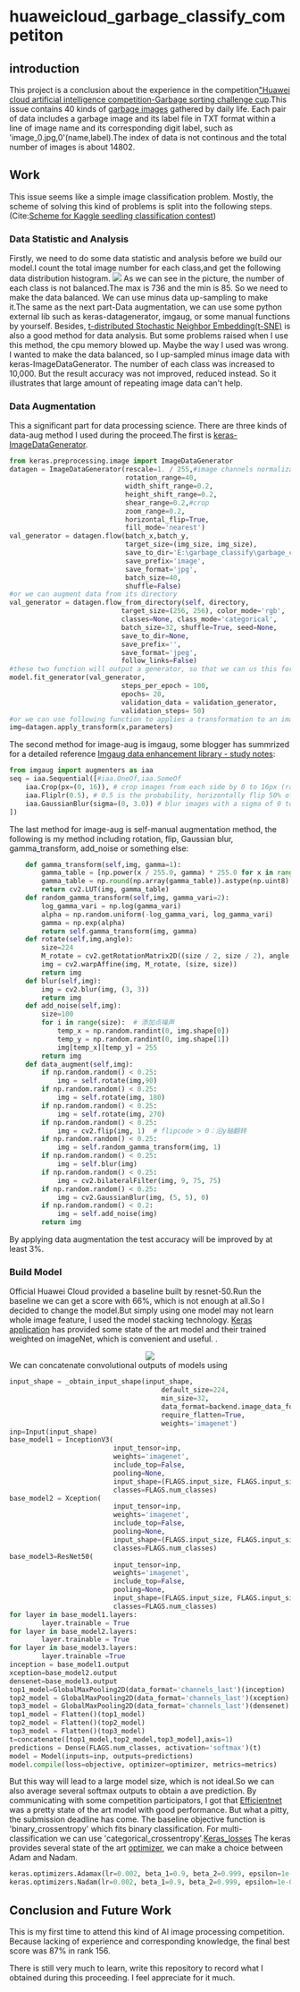 # huaweicloud_garbage_classify_competiton
introduction
------  
  This project is a conclusion about the experience in the competition["Huawei cloud artificial intelligence competition-Garbage sorting challenge cup](https://developer.huaweicloud.com/competition/competitions/1000007620/introduction).This issue contains 40 kinds of [garbage images](https://modelarts-competitions.obs.cn-north-1.myhuaweicloud.com/garbage_classify/dataset/garbage_classify.zip) gathered by daily life. Each pair of data includes a garbage image and its label file in TXT format within a line of image name and its corresponding digit label, such as 'image_0.jpg,0'(name,label).The index of data is not continous and the total number of images is about 14802.

Work
------
  This issue seems like a simple image classification problem. Mostly, the scheme of solving this kind of problems is split into the following steps.(Cite:[Scheme for Kaggle seedling classification contest](https://baijiahao.baidu.com/s?id=1604481732386439544&wfr=spider&for=pc))
### Data Statistic and Analysis
Firstly, we need to do some data statistic and analysis before we build our model.I count the total image number for each class,and get the following data distribution histogram.
![](https://github.com/lpf9562/huaweicloud_garbage_classify_competiton/blob/master/data_distribution.png)
As we can see in the picture, the number of each class is not balanced.The max is 736 and the min is 85. So we need to make the data balanced. We can use minus data up-sampling to make it.The same as the next part-Data augmentation, we can use some python external lib such as keras-datagenerator, imgaug, or some manual functions by yourself. Besides, [t-distributed Stochastic Neighbor Embedding(t-SNE)](http://lvdmaaten.github.io/tsne/) is also a good method for data analysis. But some problems raised when I use this method, the cpu memory blowed up. Maybe the way I used was wrong.
I wanted to make the data balanced, so I up-sampled minus image data with keras-ImageDataGenerator. The number of each class was increased to 10,000. But the result accuracy was not improved, reduced instead. So it illustrates that large amount of repeating image data can't help. 
### Data Augmentation
This a significant part for data processing science. There are three kinds of data-aug method I used during the proceed.The first is [keras-ImageDataGenerator](https://keras.io/zh/preprocessing/image/).
```python
from keras.preprocessing.image import ImageDataGenerator
datagen = ImageDataGenerator(rescale=1. / 255,#image channels normalization with divided by 255
                             rotation_range=40,
                             width_shift_range=0.2,
                             height_shift_range=0.2,
                             shear_range=0.2,#crop
                             zoom_range=0.2,
                             horizontal_flip=True,
                             fill_mode='nearest')
val_generator = datagen.flow(batch_x,batch_y,
                             target_size=(img_size, img_size),
                             save_to_dir='E:\garbage_classify\garbage_classify\\test',#augmented image address
                             save_prefix='image',
                             save_format='jpg',
                             batch_size=40,
                             shuffle=False)
#or we can augment data from its directory
val_generator = datagen.flow_from_directory(self, directory,
                            target_size=(256, 256), color_mode='rgb',
                            classes=None, class_mode='categorical',
                            batch_size=32, shuffle=True, seed=None,
                            save_to_dir=None,
                            save_prefix='',
                            save_format='jpeg',
                            follow_links=False)
#these two function will output a generator, so that we can us this for
model.fit_generator(val_generator,
                            steps_per_epoch = 100,
                            epochs= 20,
                            validation_data = validation_generator, 
                            validation_steps= 50)
#or we can use following function to applies a transformation to an image according to given parameters, this can be applied to sequence data input.
img=datagen.apply_transform(x,parameters)
```
The second method for image-aug is imgaug, some blogger has summrized for a detailed reference [Imgaug data enhancement library - study notes](https://blog.csdn.net/qq_38451119/article/details/82428612):
```python
from imgaug import augmenters as iaa
seq = iaa.Sequential([#iaa.OneOf,iaa.SomeOf
    iaa.Crop(px=(0, 16)), # crop images from each side by 0 to 16px (randomly chosen)
    iaa.Fliplr(0.5), # 0.5 is the probability, horizontally flip 50% of the images
    iaa.GaussianBlur(sigma=(0, 3.0)) # blur images with a sigma of 0 to 3.0
])
```
The last method for image-aug is self-manual augmentation method, the following is my method including rotation, flip, Gaussian blur, gamma_transform, add_noise or something else:
```python
    def gamma_transform(self,img, gamma=1):
        gamma_table = [np.power(x / 255.0, gamma) * 255.0 for x in range(256)]
        gamma_table = np.round(np.array(gamma_table)).astype(np.uint8)
        return cv2.LUT(img, gamma_table)
    def random_gamma_transform(self,img, gamma_vari=2):
        log_gamma_vari = np.log(gamma_vari)
        alpha = np.random.uniform(-log_gamma_vari, log_gamma_vari)
        gamma = np.exp(alpha)
        return self.gamma_transform(img, gamma)
    def rotate(self,img,angle):
        size=224
        M_rotate = cv2.getRotationMatrix2D((size / 2, size / 2), angle, 1)
        img = cv2.warpAffine(img, M_rotate, (size, size))
        return img
    def blur(self,img):
        img = cv2.blur(img, (3, 3))
        return img
    def add_noise(self,img):
        size=100
        for i in range(size):  # 添加点噪声
            temp_x = np.random.randint(0, img.shape[0])
            temp_y = np.random.randint(0, img.shape[1])
            img[temp_x][temp_y] = 255
        return img
    def data_augment(self,img):
        if np.random.random() < 0.25:
            img = self.rotate(img,90)
        if np.random.random() < 0.25:
            img = self.rotate(img, 180)
        if np.random.random() < 0.25:
            img = self.rotate(img, 270)
        if np.random.random() < 0.25:
            img = cv2.flip(img, 1)  # flipcode > 0：沿y轴翻转
        if np.random.random() < 0.25:
            img = self.random_gamma_transform(img, 1)
        if np.random.random() < 0.25:
            img = self.blur(img)
        if np.random.random() < 0.25:
            img = cv2.bilateralFilter(img, 9, 75, 75)
        if np.random.random() < 0.25:
            img = cv2.GaussianBlur(img, (5, 5), 0)
        if np.random.random() < 0.2:
            img = self.add_noise(img)
        return img
```
By applying data augmentation the test accuracy will be improved by at least 3%.
### Build Model
Official Huawei Cloud provided a baseline built by resnet-50.Run the baseline we can get a score with 66%, which is not enough at all.So I decided to change the model.But simply using one model may not learn whole image feature, I used the model stacking technology. [Keras application](https://keras.io/applications/) has provided some state of the art model and their trained weighted on imageNet, which is convenient and useful.
.<div align=center><img src="https://github.com/lpf9562/huaweicloud_garbage_classify_competiton/blob/master/keras-application.png"  /></div>
We can concatenate convolutional outputs of models using
```python
input_shape = _obtain_input_shape(input_shape,
                                      default_size=224,
                                      min_size=32,
                                      data_format=backend.image_data_format(),
                                      require_flatten=True,
                                      weights='imagenet')
inp=Input(input_shape) 
base_model1 = InceptionV3(
                          input_tensor=inp,
                          weights='imagenet',
                          include_top=False,
                          pooling=None,
                          input_shape=(FLAGS.input_size, FLAGS.input_size, 3),
                          classes=FLAGS.num_classes)
base_model2 = Xception(
                          input_tensor=inp,
                          weights='imagenet',
                          include_top=False,
                          pooling=None,
                          input_shape=(FLAGS.input_size, FLAGS.input_size, 3),
                          classes=FLAGS.num_classes)
base_model3=ResNet50(
                          input_tensor=inp,
                          weights='imagenet',
                          include_top=False,
                          pooling=None,
                          input_shape=(FLAGS.input_size, FLAGS.input_size, 3),
                          classes=FLAGS.num_classes)
for layer in base_model1.layers:
        layer.trainable = True
for layer in base_model2.layers:
        layer.trainable = True
for layer in base_model3.layers:
        layer.trainable =True
inception = base_model1.output
xception=base_model2.output
densenet=base_model3.output
top1_model=GlobalMaxPooling2D(data_format='channels_last')(inception)
top2_model = GlobalMaxPooling2D(data_format='channels_last')(xception)
top3_model = GlobalMaxPooling2D(data_format='channels_last')(densenet)
top1_model = Flatten()(top1_model)
top2_model = Flatten()(top2_model)
top3_model = Flatten()(top3_model)
t=concatenate([top1_model,top2_model,top3_model],axis=1)
predictions = Dense(FLAGS.num_classes, activation='softmax')(t)
model = Model(inputs=inp, outputs=predictions)
model.compile(loss=objective, optimizer=optimizer, metrics=metrics)
```
But this way will lead to a large model size, which is not ideal.So we can also average several softmax outputs to obtain a ave prediction. By communicating with some competition participators, I got that [Efficientnet](https://arxiv.org/abs/1905.11946) was a pretty state of the art model with good performance. But what a pitty, the submission deadline has come.
The baseline objective function is 'binary_crossentropy' which fits binary classification. For multi-classification we can use 'categorical_crossentropy'.[Keras_losses](https://keras.io/losses/)
The keras provides several state of the art [optimizer](https://keras.io/zh/optimizers/), we can make a choice between Adam and Nadam.
```python
keras.optimizers.Adamax(lr=0.002, beta_1=0.9, beta_2=0.999, epsilon=1e-08)
keras.optimizers.Nadam(lr=0.002, beta_1=0.9, beta_2=0.999, epsilon=1e-08, schedule_decay=0.004)#parameters all come from its original paper
```
Conclusion and Future Work
---------
This is my first time to attend this kind of AI image processing competition. Because lacking of experience and corresponding knowledge,
the final best score was 87% in rank 156. 

There is still very much to learn, write this repository to record what I obtained during this proceeding. I feel appreciate for it much. 
